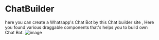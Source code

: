 # ChatBuilder
here you can create a Whatsapp's Chat Bot by this Chat builder site , Here you found various draggable components that's helps you to build own Chat Bot. 
![image](https://user-images.githubusercontent.com/57656535/126867128-8159a4bc-c597-45d3-b439-b42b1b0000af.png)
